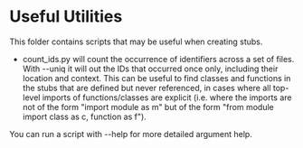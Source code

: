 # Useful Utilities

This folder contains scripts that may be useful when creating stubs.

- count_ids.py will count the occurrence of identifiers across a set of files. With --uniq it will out the IDs that occurred
  once only, including their location and context. This can be useful to find classes and functions in the stubs that are
  defined but never referenced, in cases where all top-level imports of functions/classes are explicit (i.e. where the
  imports are not of the form "import module as m" but of the form "from module import class as c, function as f").
  
You can run a script with --help for more detailed argument help.
